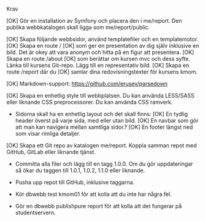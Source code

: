 Krav

[OK] Gör en installation av Symfony och placera den i me/report. Den publika webbkatalogen skall ligga som me/report/public.

[OK] Skapa följande webbsidor, använd templatefiler och en templatemotor.
    [OK] Skapa en route / 
        [OK] som ger en presentation av dig själv inklusive en bild. Det är okey att vara anonym och hitta på en figur att presentera.
    [OK] Skapa en route /about 
        [OK] som berättar om kursen mvc och dess syfte. Länka till kursens Git-repo. Lägg till en representativ bild.
    [OK] Skapa en route /report där du 
        [OK] samlar dina redovisningstexter för kursens kmom.

[OK] Markdown-support: https://github.com/erusev/parsedown

[OK] Skapa en enhetlig style till webbplatsen. Du kan använda LESS/SASS eller liknande CSS preprocessorer. Du kan använda CSS ramverk.

* Sidorna skall ha en enhetlig layout och det skall finns:
    [OK] En tydlig header överst på varje sida, med eller utan bild.
    [OK] En navbar som gör att man kan navigera mellan samtliga sidor.?
    [OK] En footer längst ned som visar rimliga detaljer.

[OK] Skapa ett Git repo av katalogen me/report. Koppla samman repot med GitHub, GitLab eller liknande tjänst.

* Committa alla filer och lägg till en tagg 1.0.0. Om du gör uppdateringar så ökar du taggen till 1.0.1, 1.0.2, 1.1.0 eller liknande.

* Pusha upp repot till GitHub, inklusive taggarna.

* Kör dbwebb test kmom01 för att kolla att du inte har några fel.

* Gör en dbwebb publishpure report för att kolla att det fungerar på studentservern.

